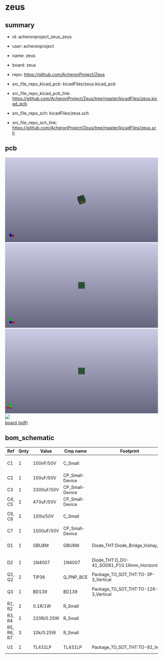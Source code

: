 # zeus
 
## summary 
* id: acheronproject_zeus_zeus
* user: acheronproject
* name: zeus
* board: zeus
* repo: https://github.com/AcheronProject/Zeus
* src_file_repo_kicad_pcb: kicadFiles/zeus.kicad_pcb
* src_file_repo_kicad_pcb_link: https://github.com/AcheronProject/Zeus/tree/master/kicadFiles/zeus.kicad_pcb


* src_file_repo_sch: kicadFiles/zeus.sch
* src_file_repo_sch_link: https://github.com/AcheronProject/Zeus/tree/master/kicadFiles/zeus.sch


## pcb  
![](working_3d_600.png) 
![](working_3d_front_600.png)  
![](working_3d_back_600.png)  
![](working_600.png)  
[board (pdf)](working.pdf)  


## bom_schematic
| Ref | Qnty | Value | Cmp name | Footprint | Description | Vendor | DNP | 
| --- | --- | --- | --- | --- | --- | --- | --- | 
| C1 | 1 | 100nF/50V | C_Small |  | Unpolarized capacitor, small symbol |  |  | 
| C2 | 1 | 100uF/50V | CP_Small-Device |  |  |  |  | 
| C3 | 1 | 3300uF/50V | CP_Small-Device |  |  |  |  | 
| C4, C5 | 2 | 470uF/50V | CP_Small-Device |  |  |  |  | 
| C6, C8 | 2 | 100n/50V | C_Small |  | Unpolarized capacitor, small symbol |  |  | 
| C7 | 1 | 1000uF/50V | CP_Small-Device |  |  |  |  | 
| D1 | 1 | GBU8M | GBU8M | Diode_THT:Diode_Bridge_Vishay_GBU | Single-Phase Bridge Rectifier, 700V Vrms, 8.0A If, GBU package |  |  | 
| D2 | 1 | 1N4007 | 1N4007 | Diode_THT:D_DO-41_SOD81_P10.16mm_Horizontal | 1000V 1A General Purpose Rectifier Diode, DO-41 |  |  | 
| Q1, Q2 | 2 | TIP36 | Q_PNP_BCE | Package_TO_SOT_THT:TO-3P-3_Vertical | PNP transistor, base/collector/emitter |  |  | 
| Q3 | 1 | BD139 | BD139 | Package_TO_SOT_THT:TO-126-3_Vertical | 1.5A Ic, 80V Vce, Low Voltage Transistor, TO-126 |  |  | 
| R1, R2 | 2 | 0.1R/1W | R_Small |  | Resistor, small symbol |  |  | 
| R3, R4 | 2 | 220R/0.25W | R_Small |  | Resistor, small symbol |  |  | 
| R5, R6, R7 | 3 | 10k/0.25W | R_Small |  | Resistor, small symbol |  |  | 
| U1 | 1 | TL431LP | TL431LP | Package_TO_SOT_THT:TO-92_Inline | Shunt Regulator, TO-92 |  |  | 

